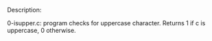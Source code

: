 Description:

0-isupper.c: program checks for uppercase character. Returns 1 if c is uppercase, 0 otherwise.


